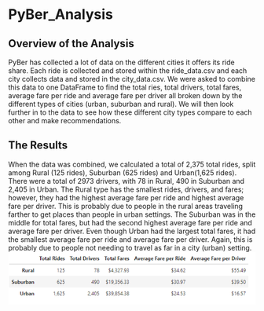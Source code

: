 # PyBer_Analysis

## Overview of the Analysis

PyBer has collected a lot of data on the different cities it offers its ride share.  Each ride is collected and stored within the ride_data.csv and each city collects data and stored in the city_data.csv.  We were asked to combine this data to one DataFrame to find the total ries, total drivers, total fares, average fare per ride and average fare per driver all broken down by the different types of cities (urban, suburban and rural).  We will then look further in to the data to see how these different city types compare to each other and make recommendations.


## The Results

When the data was combined, we calculated a total of 2,375 total rides, split among Rural (125 rides), Suburban (625 rides) and Urban(1,625 rides).  There were a total of 2973 drivers, with 78 in Rural, 490 in Suburban and 2,405 in Urban.  The Rural type has the smallest rides, drivers, and fares; however, they had the highest average fare per ride and highest average fare per driver.  This is probably due to people in the rural areas traveling farther to get places than people in urban settings.  The Suburban was in the middle for total fares, but had the second highest average fare per ride and average fare per driver.  Even though Urban had the largest total fares, it had the smallest average fare per ride and average fare per driver.  Again, this is probably due to people not needing to travel as far in a city (urban) setting.  
![table picture](ride_sharing_summary_table.png)

